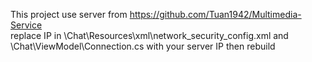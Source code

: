 This project use server from https://github.com/Tuan1942/Multimedia-Service  
replace IP in \Chat\Resources\xml\network_security_config.xml and \Chat\ViewModel\Connection.cs with your server IP then rebuild  
